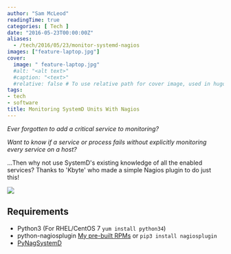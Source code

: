 ```yaml
---
author: "Sam McLeod"
readingTime: true
categories: [ Tech ]
date: "2016-05-23T00:00:00Z"
aliases:
  - /tech/2016/05/23/monitor-systemd-nagios
images: ["feature-laptop.jpg"]
cover:
  image: " feature-laptop.jpg"
  #alt: "<alt text>"
  #caption: "<text>"
  #relative: false # To use relative path for cover image, used in hugo Page-bundles
tags:
- tech
- software
title: Monitoring SystemD Units With Nagios
---
```


_Ever forgotten to add a critical service to monitoring?_

_Want to know if a service or process fails without explicitly monitoring every service on a host?_

...Then why not use SystemD's existing knowledge of all the enabled services? Thanks to 'Kbyte' who made a simple Nagios plugin to do just this!

![](http://kbyte.snowpenguin.org/portal/wp-content/uploads/2014/11/nagios.png)

## Requirements

- Python3 (For RHEL/CentOS 7 `yum install python34`)
- python-nagiosplugin [My pre-built RPMs](https://packagecloud.io/app/s_mcleod/centos7/search?q=python-nagiosplugin) or `pip3 install nagiosplugin`
- [PyNagSystemD](https://github.com/kbytesys/pynagsystemd/blob/master/bin/pynagsystemd.py)
